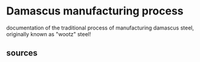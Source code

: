 # Damascus manufacturing process

documentation of the traditional process of manufacturing damascus steel, originally known as "wootz" steel!

## sources
